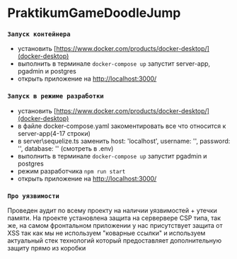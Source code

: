 # PraktikumGameDoodleJump

### `Запуск контейнера`

- установить [https://www.docker.com/products/docker-desktop/](docker-desktop)
- выполнить в терминале `docker-compose up` запустит server-app, pgadmin и postgres
- открыть приложение на [http://localhost:3000/](http://localhost:3000/)

### `Запуск в режиме разработки`

- установить [https://www.docker.com/products/docker-desktop/](docker-desktop)
- в файле docker-compose.yaml закоментировать все что относится к server-app(4-17 строки)
- в server\sequelize.ts заменить host: 'localhost', username: '', password: '', database: '' (смотреть в .env)
- выполнить в терминале `docker-compose up` запустит pgadmin и postgres
- режим разработчика `npm run start`
- открыть приложение на [http://localhost:3000/](http://localhost:3000/)

### `Про уязвимости`

Проведен аудит по всему проекту на наличии уязвимостей + утечки памяти.
На проекте установлена защита на сервервере CSP типа,
так же, на самом фронтальном приложении у нас присутствует защита от XSS
так как мы не используем "коварные ссылки" и используем актуальный стек технологий который предоставляет дополнительную защиту прямо из коробки
